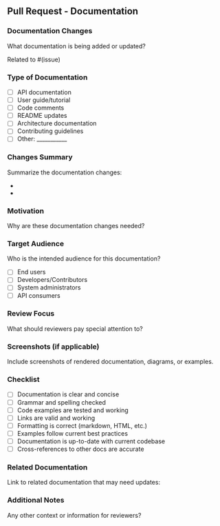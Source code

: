 ## Pull Request - Documentation

### Documentation Changes

What documentation is being added or updated?

Related to #(issue)

### Type of Documentation

- [ ] API documentation
- [ ] User guide/tutorial
- [ ] Code comments
- [ ] README updates
- [ ] Architecture documentation
- [ ] Contributing guidelines
- [ ] Other: ___________

### Changes Summary

Summarize the documentation changes:

- 
- 

### Motivation

Why are these documentation changes needed?

### Target Audience

Who is the intended audience for this documentation?

- [ ] End users
- [ ] Developers/Contributors
- [ ] System administrators
- [ ] API consumers

### Review Focus

What should reviewers pay special attention to?

### Screenshots (if applicable)

Include screenshots of rendered documentation, diagrams, or examples.

### Checklist

- [ ] Documentation is clear and concise
- [ ] Grammar and spelling checked
- [ ] Code examples are tested and working
- [ ] Links are valid and working
- [ ] Formatting is correct (markdown, HTML, etc.)
- [ ] Examples follow current best practices
- [ ] Documentation is up-to-date with current codebase
- [ ] Cross-references to other docs are accurate

### Related Documentation

Link to related documentation that may need updates:

### Additional Notes

Any other context or information for reviewers?
